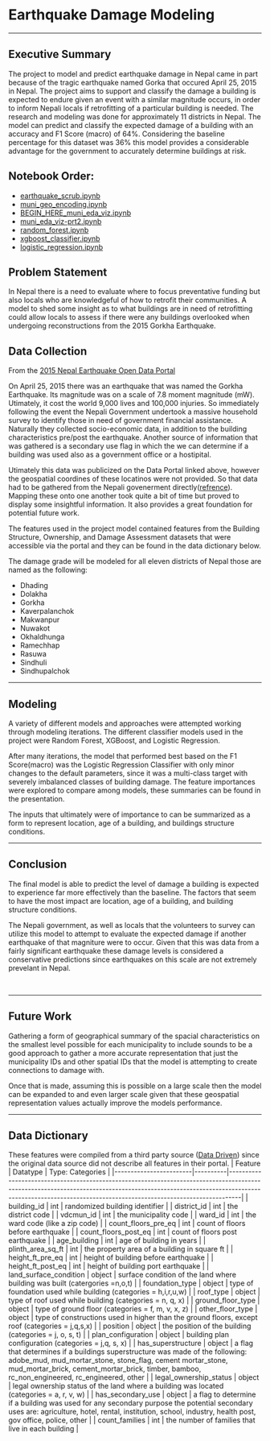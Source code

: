 # Earthquake Damage Modeling
---

## Executive Summary

The project to model and predict earthquake damage in Nepal came in part because of the tragic earthquake named Gorka that occured April 25, 2015 in Nepal. The project aims to support and classify the damage a building is expected to endure given an event with a similar magnitude occurs, in order to inform Nepali locals if retrofitting of a particular building is needed. The research and modeling was done for approximately 11 districts in Nepal. The model can predict and classify the expected damage of a building with an accuracy and F1 Score (macro) of 64%. Considering the baseline percentage for this dataset was 36% this model provides a considerable advantage for the government to accurately determine buildings at risk. </br>

## Notebook Order:
- [earthquake_scrub.ipynb](./Code/Cleaning_N_EDA/earthquake_scrub.ipynb)  </br>
- [muni_geo_encoding.ipynb](./Code/Cleaning_N_EDA/muni_geo_encoding.ipynb) </br>
- [BEGIN_HERE_muni_eda_viz.ipynb](./Code/Cleaning_N_EDA/BEGIN_HERE_muni_eda_viz.ipynb)  </br>
- [muni_eda_viz-prt2.ipynb](./Code/Cleaning_N_EDA/muni_eda_viz-prt2.ipynb) </br>
- [random_forest.ipynb](./Code/Modeling/random_forest.ipynb)</br>
- [xgboost_classifier.ipynb](./Code/Modeling/xgboost_classifier.ipynb) </br>
- [logistic_regression.ipynb](./Code/Modeling/logistic_regression.ipynb) </br>

## Problem Statement
In Nepal there is a need to evaluate where to focus preventative funding but also locals who are knowledgeful of how to retrofit their communities. A model to shed some insight as to what buildings are in need of retrofitting could allow locals to assess if there were any buildings overlooked when undergoing reconstructions from the 2015 Gorkha Earthquake. 

## Data Collection
From the [2015 Nepal Earthquake Open Data Portal](http://eq2015.npc.gov.np/#/)

On April 25, 2015 there was an earthquake that was named the Gorkha Earthquake. Its magnitude was on a scale of 7.8 moment magnitude (mW). Utimately, it cost the world 9,000 lives and 100,000 injuries. So immediately following the event the Nepali Government undertook a massive household survey to identify those in need of government financial assistance. Naturally they collected socio-economic data, in addition to the building characteristics pre/post the earthquake. Another source of information that was gathered is a secondary use flag in which the we can determine if a building was used also as a government office or a hostipital.  

Utimately this data was publicized on the Data Portal linked above, however the geospatial coordines of these locatinos were not provided. So that data had to be gathered from the Nepali govenerment directly([refrence](https://www.nepal.gov.np/)). Mapping these onto one another took quite a bit of time but proved to display some insightful information. It also provides a great foundation for potential future work. 

The features used in the project model contained features from the Building Structure, Ownership, and Damage Assessment datasets that were accessible via the portal and they can be found in the data dictionary below.

The damage grade will be modeled for all eleven districts of Nepal those are named as the following:
- Dhading
- Dolakha
- Gorkha
- Kaverpalanchok
- Makwanpur
- Nuwakot
- Okhaldhunga
- Ramechhap
- Rasuwa
- Sindhuli
- Sindhupalchok



---
## Modeling
A variety of different models and approaches were attempted working through modeling iterations. The different classifier models used in the project were  Random Forest, XGBoost, and Logistic Regression.

After many iterations, the model that performed best based on the F1 Score(macro) was the Logistic Regression Classifier with only minor changes to the default parameters, since it was a multi-class target with severely imbalanced classes of building damage. The feature importances were explored to compare among models, these summaries can be found in the presentation.

The inputs that ultimately were of importance to can be summarized as a form to represent location, age of a building, and buildings structure conditions.
</br>

---

## Conclusion


The final model is able to predict the level of damage a building is expected to experience far more effectively than the baseline. The factors that seem to have the most impact are  location, age of a building, and building structure conditions.  <br>



The Nepali government, as well as locals that the volunteers to survey can utilize this model to attempt to evaluate the expected damage if another earthquake of that magniture were to occur. Given that this was data from a fairly significant earthquake these damage levels is considered a conservative predictions since earthquakes on this scale are not extremely prevelant in Nepal.


<br>

---

## Future Work
Gathering a form of geographical summary of the spacial characteristics on the smallest level possible for each municipality to include sounds to be a good approach to gather a more accurate representation that just the municipality IDs and other spatial IDs that the model is attempting to create connections to damage with.

Once that is made, assuming this is possible on a large scale then the model can be expanded to and even larger scale given that these geospatial representation values actually improve the models performance.


 ---
 ## Data Dictionary
These features were compiled from a third party source ([Data Driven](https://www.drivendata.org/competitions/57/nepal-earthquake/)) since the original data source did not describe all features in their portal.
 | Feature                | Datatype | Type: Categories                                                                                                                                                                                                                             |
|------------------------|----------|----------------------------------------------------------------------------------------------------------------------------------------------------------------------------------------------------------------------------------------------|
| building_id            | int      | randomized building identifier                                                                                                                                                                                                               |
| district_id            | int      | the district code                                                                                                                                                                                                                            |
| vdcmun_id              | int      | the municipality code                                                                                                                                                                                                                        |
| ward_id                | int      | the ward code (like a zip code)                                                                                                                                                                                                              |
| count_floors_pre_eq    | int      | count of floors before earthquake                                                                                                                                                                                                            |
| count_floors_post_eq   | int      | count of floors post earthquake                                                                                                                                                                                                              |
| age_building           | int      | age of building in years                                                                                                                                                                                                                     |
| plinth_area_sq_ft      | int      | the property area of a building in square ft                                                                                                                                                                                                 |
| height_ft_pre_eq       | int      | height of building before earthquake                                                                                                                                                                                                         |
| height_ft_post_eq      | int      | height of building port earthquake                                                                                                                                                                                                           |
| land_surface_condition | object   | surface condition of the land where building was built (catergories =n,o,t)                                                                                                                                                                  |
| foundation_type        | object   | type of foundation used while building (categories = h,i,r,u,w)                                                                                                                                                                              |
| roof_type              | object   | type of roof used while building (categories = n, q, x)                                                                                                                                                                                      |
| ground_floor_type      | object   | type of ground floor (categories = f, m, v, x, z)                                                                                                                                                                                            |
| other_floor_type       | object   | type of constructions used in higher than the ground floors, except roof (categories = j,q,s,x)                                                                                                                                              |
| position               | object   | the position of the building (categories = j, o, s, t)                                                                                                                                                                                       |
| plan_configuration     | object   | building plan configuration (categories = j,q, s, x)                                                                                                                                                                                         |
| has_superstructure     | object   | a flag that determines if a buildings superstructure was made of the following: adobe_mud, mud_mortar_stone, stone_flag, cement mortar_stone, mud_mortar_brick, cement_mortar_brick, timber, bamboo, rc_non_engineered, rc_engineered, other |
| legal_ownership_status | object   | legal ownership status of the land where a building was located (categories = a, r, v, w)                                                                                                                                                    |
| has_secondary_use      | object   | a flag to determine if a building was used for any secondary purpose the potential secondary uses are: agriculture, hotel, rental, institution, school, industry, health post, gov office, police, other                                     |
| count_families         | int      | the number of families that live in each building                                                                                                                                                                                            |
